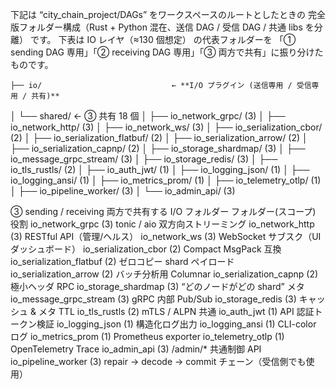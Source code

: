 下記は “city_chain_project/DAGs” をワークスペースのルートとしたときの
完全版フォルダー構成（Rust + Python 混在、送信 DAG / 受信 DAG / 共通 libs を分離） です。
下表は IO レイヤ（≈130 個想定） の代表フォルダーを
「① sending DAG 専用」「② receiving DAG 専用」「③ 両方で共有」に振り分けたものです。

    ├── io/                             ← **I/O プラグイン (送信専用 / 受信専用 / 共有)**
│   └── shared/                     ← ③ 共有 18 個
    │       ├── io_network_grpc/   (3)
    │       ├── io_network_http/   (3)
    │       ├── io_network_ws/     (3)
    │       ├── io_serialization_cbor/  (2)
    │       ├── io_serialization_flatbuf/ (2)
    │       ├── io_serialization_arrow/ (2)
    │       ├── io_serialization_capnp/ (2)
    │       ├── io_storage_shardmap/ (3)
    │       ├── io_message_grpc_stream/ (3)
    │       ├── io_storage_redis/  (3)
    │       ├── io_tls_rustls/     (2)
    │       ├── io_auth_jwt/       (1)
    │       ├── io_logging_json/   (1)
    │       ├── io_logging_ansi/   (1)
    │       ├── io_metrics_prom/   (1)
    │       ├── io_telemetry_otlp/ (1)
    │       ├── io_pipeline_worker/ (3)
    │       └── io_admin_api/      (3)

③ sending / receiving 両方で共有する I/O フォルダー
フォルダー(スコープ)	役割
io_network_grpc (3)	tonic / aio 双方向ストリーミング
io_network_http (3)	RESTful API（管理/ヘルス）
io_network_ws (3)	WebSocket サブスク（UI ダッシュボード）
io_serialization_cbor (2)	Compact MsgPack 互換
io_serialization_flatbuf (2)	ゼロコピー shard ペイロード
io_serialization_arrow (2)	バッチ分析用 Columnar
io_serialization_capnp (2)	極小ヘッダ RPC
io_storage_shardmap (3)	“どのノードがどの shard” メタ
io_message_grpc_stream (3)	gRPC 内部 Pub/Sub
io_storage_redis (3)	キャッシュ & メタ TTL
io_tls_rustls (2)	mTLS / ALPN 共通
io_auth_jwt (1)	API 認証トークン検証
io_logging_json (1)	構造化ログ出力
io_logging_ansi (1)	CLI-color ログ
io_metrics_prom (1)	Prometheus exporter
io_telemetry_otlp (1)	OpenTelemetry Trace
io_admin_api (3)	/admin/* 共通制御 API
io_pipeline_worker (3)	repair → decode → commit チェーン（受信側でも使用）
